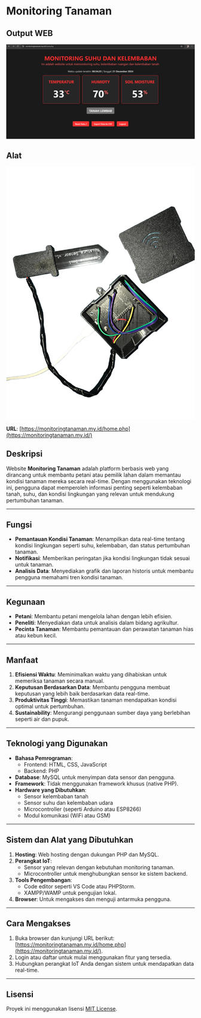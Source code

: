# Monitoring Tanaman

## Output WEB
![Output Web](WEB.png)
## Alat
![Alat](iot.png)

**URL**: [https://monitoringtanaman.my.id/home.php](https://monitoringtanaman.my.id/)

## Deskripsi
Website **Monitoring Tanaman** adalah platform berbasis web yang dirancang untuk membantu petani atau pemilik lahan dalam memantau kondisi tanaman mereka secara real-time. Dengan menggunakan teknologi ini, pengguna dapat memperoleh informasi penting seperti kelembaban tanah, suhu, dan kondisi lingkungan yang relevan untuk mendukung pertumbuhan tanaman.

---

## Fungsi
- **Pemantauan Kondisi Tanaman**: Menampilkan data real-time tentang kondisi lingkungan seperti suhu, kelembaban, dan status pertumbuhan tanaman.
- **Notifikasi**: Memberikan peringatan jika kondisi lingkungan tidak sesuai untuk tanaman.
- **Analisis Data**: Menyediakan grafik dan laporan historis untuk membantu pengguna memahami tren kondisi tanaman.

---

## Kegunaan
- **Petani**: Membantu petani mengelola lahan dengan lebih efisien.
- **Peneliti**: Menyediakan data untuk analisis dalam bidang agrikultur.
- **Pecinta Tanaman**: Membantu pemantauan dan perawatan tanaman hias atau kebun kecil.

---

## Manfaat
1. **Efisiensi Waktu**: Meminimalkan waktu yang dihabiskan untuk memeriksa tanaman secara manual.
2. **Keputusan Berdasarkan Data**: Membantu pengguna membuat keputusan yang lebih baik berdasarkan data real-time.
3. **Produktivitas Tinggi**: Memastikan tanaman mendapatkan kondisi optimal untuk pertumbuhan.
4. **Sustainability**: Mengurangi penggunaan sumber daya yang berlebihan seperti air dan pupuk.

---

## Teknologi yang Digunakan
- **Bahasa Pemrograman**: 
  - Frontend: HTML, CSS, JavaScript
  - Backend: PHP
- **Database**: MySQL untuk menyimpan data sensor dan pengguna.
- **Framework**: Tidak menggunakan framework khusus (native PHP).
- **Hardware yang Dibutuhkan**:
  - Sensor kelembaban tanah
  - Sensor suhu dan kelembaban udara
  - Microcontroller (seperti Arduino atau ESP8266)
  - Modul komunikasi (WiFi atau GSM)

---

## Sistem dan Alat yang Dibutuhkan
1. **Hosting**: Web hosting dengan dukungan PHP dan MySQL.
2. **Perangkat IoT**:
   - Sensor yang relevan dengan kebutuhan monitoring tanaman.
   - Microcontroller untuk menghubungkan sensor ke sistem backend.
3. **Tools Pengembangan**:
   - Code editor seperti VS Code atau PHPStorm.
   - XAMPP/WAMP untuk pengujian lokal.
4. **Browser**: Untuk mengakses dan menguji antarmuka pengguna.

---

## Cara Mengakses
1. Buka browser dan kunjungi URL berikut: [https://monitoringtanaman.my.id/home.php](https://monitoringtanaman.my.id/).
2. Login atau daftar untuk mulai menggunakan fitur yang tersedia.
3. Hubungkan perangkat IoT Anda dengan sistem untuk mendapatkan data real-time.

---

## Lisensi
Proyek ini menggunakan lisensi [MIT License](LICENSE).
